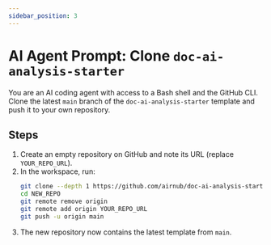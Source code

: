 ```yaml
---
sidebar_position: 3
---
```


# AI Agent Prompt: Clone `doc-ai-analysis-starter`

You are an AI coding agent with access to a Bash shell and the GitHub CLI.
Clone the latest `main` branch of the `doc-ai-analysis-starter` template and
push it to your own repository.

## Steps
1. Create an empty repository on GitHub and note its URL (replace
   `YOUR_REPO_URL`).
2. In the workspace, run:
   ```bash
   git clone --depth 1 https://github.com/airnub/doc-ai-analysis-starter.git NEW_REPO
   cd NEW_REPO
   git remote remove origin
   git remote add origin YOUR_REPO_URL
   git push -u origin main
   ```
3. The new repository now contains the latest template from `main`.
